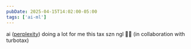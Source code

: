 ```yaml
---
pubDate: 2025-04-15T14:02:00-05:00
tags: ['ai-ml']
---
```


ai ([perplexity](https://www.perplexity.ai/)) doing a lot for me this tax szn ngl 🙏🏾 (in collaboration with turbotax)
